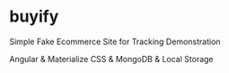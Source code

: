 # buyify

Simple Fake Ecommerce Site for Tracking Demonstration

Angular & Materialize CSS & MongoDB & Local Storage